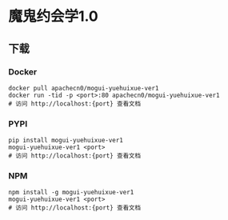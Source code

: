 # 魔鬼约会学1.0

## 下载

### Docker

```
docker pull apachecn0/mogui-yuehuixue-ver1
docker run -tid -p <port>:80 apachecn0/mogui-yuehuixue-ver1
# 访问 http://localhost:{port} 查看文档
```

### PYPI

```
pip install mogui-yuehuixue-ver1
mogui-yuehuixue-ver1 <port>
# 访问 http://localhost:{port} 查看文档
```

### NPM

```
npm install -g mogui-yuehuixue-ver1
mogui-yuehuixue-ver1 <port>
# 访问 http://localhost:{port} 查看文档
```